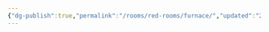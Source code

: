 ```yaml
---
{"dg-publish":true,"permalink":"/rooms/red-rooms/furnace/","updated":"2025-04-12T16:05:29.993+01:00"}
---
```

